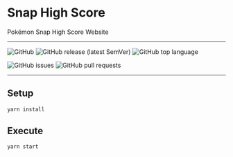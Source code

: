 # Snap High Score

Pokémon Snap High Score Website

---

![GitHub](https://img.shields.io/github/license/reizuseharu/snap-high-score)
![GitHub release (latest SemVer)](https://img.shields.io/github/v/release/reizuseharu/snap-high-score)
![GitHub top language](https://img.shields.io/github/languages/top/reizuseharu/snap-high-score)

![GitHub issues](https://img.shields.io/github/issues-raw/reizuseharu/snap-high-score)
![GitHub pull requests](https://img.shields.io/github/issues-pr-raw/reizuseharu/snap-high-score)

---

## Setup

```bash
yarn install
```

## Execute

```bash
yarn start
```
